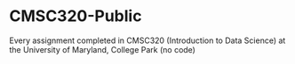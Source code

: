 # CMSC320-Public
Every assignment completed in CMSC320 (Introduction to Data Science) at the University of Maryland, College Park (no code)
